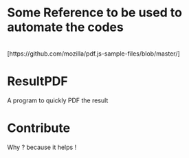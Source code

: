 # Some Reference to be used to automate the codes
<br>
[https://github.com/mozilla/pdf.js-sample-files/blob/master/]

# ResultPDF
A program to quickly PDF the result

# Contribute
Why ? because it helps !
